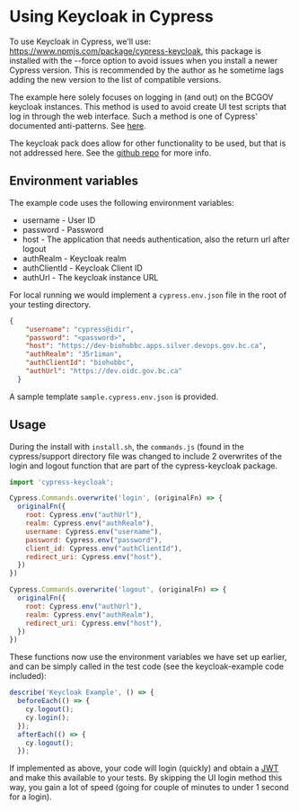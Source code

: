 # Using Keycloak in Cypress
To use Keycloak in Cypress, we'll use: https://www.npmjs.com/package/cypress-keycloak, this package is installed with the --force option to avoid issues when you install a newer Cypress version. This is recommended by the author as he sometime lags adding the new version to the list of compatible versions.

The example here solely focuses on logging in (and out) on the BCGOV keycloak instances.
This method is used to avoid create UI test scripts that log in through the web interface. Such a method is one of Cypress' documented anti-patterns. See [here](https://docs.cypress.io/guides/references/best-practices#Organizing-Tests-Logging-In-Controlling-State).

The keycloak pack does allow for other functionality to be used, but that is not addressed here. See the [github repo](https://github.com/babangsund/cypress-keycloak) for more info.

## Environment variables
The example code uses the following environment variables:
* username - User ID
* password - Password
* host - The application that needs authentication, also the return url after logout
* authRealm - Keycloak realm
* authClientId - Keycloak Client ID
* authUrl - The keycloak instance URL

For local running we would implement a `cypress.env.json` file in the root of your testing directory.
```json
{
    "username": "cypress@idir",
    "password": "<password>",
    "host": "https://dev-biohubbc.apps.silver.devops.gov.bc.ca",
    "authRealm": "35r1iman",
    "authClientId": "biohubbc",
    "authUrl": "https://dev.oidc.gov.bc.ca"
  }
 ```
A sample template `sample.cypress.env.json` is provided.

## Usage
During the install with `install.sh`, the `commands.js` (found in the cypress/support directory file was changed to include 2 overwrites of the login and logout function that are part of the cypress-keycloak package.

```javascript
import 'cypress-keycloak';

Cypress.Commands.overwrite('login', (originalFn) => {
  originalFn({
    root: Cypress.env("authUrl"),
    realm: Cypress.env("authRealm"),
    username: Cypress.env("username"),
    password: Cypress.env("password"),
    client_id: Cypress.env("authClientId"),
    redirect_uri: Cypress.env("host"),
  })
})

Cypress.Commands.overwrite('logout', (originalFn) => {
  originalFn({
    root: Cypress.env("authUrl"),
    realm: Cypress.env("authRealm"),
    redirect_uri: Cypress.env("host"),
  })
})
```

These functions now use the environment variables we have set up earlier, and can be simply called in the test code (see the keycloak-example code included):
```javascript
describe('Keycloak Example', () => {
  beforeEach(() => {
    cy.logout();
    cy.login();
  });
  afterEach(() => {
    cy.logout();
  });
 ```
If implemented as above, your code will login (quickly) and obtain a [JWT](https://jwt.io/introduction) and make this available to your tests.
By skipping the UI login method this way, you gain a lot of speed (going for couple of minutes to under 1 second for a login).

